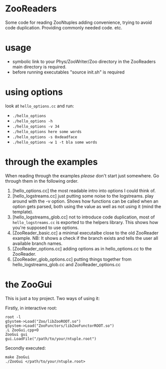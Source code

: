 ZooReaders
==========

Some code for reading ZooNtuples adding convenience, trying to avoid code
duplication. Providing commonly needed code. etc.

usage
=====

* symbolic link to your Phys/ZooWriter/Zoo directory in the ZooReaders main
  directory is required.
* before running executables "source init.sh" is required

using options
=============

look at ```hello_options.cc```
and run:
* ```./hello_options```
* ```./hello_options -h```
* ```./hello_options -v 34```
* ```./hello_options here some words```
* ```./hello_options -s 0xdeadface```
* ```./hello_options -w 1 -t bla some words```

through the examples
====================

When reading through the examples _please_ don't start just somewhere. Go
through them in the following order.

1. [hello_options.cc] the most readable intro into options I could think of.
2. [hello_logstreams.cc] just putting some noise to the logstreams. play around
   with the -v option. Shows how functions can be called when an option gets
   parsed, both using the value as well as not using it (mind the template).
3. [hello_logstreams_glob.cc] not to introduce code duplication, most of
   ```hello_logstreams.cc``` is exported to the helpers library. This shows how
   you're supposed to use options.
4. [ZooReader_basic.cc] a minimal executalbe close to the old ZooReader
   example.  NB: It shows a check if the branch exists and tells the user all
   available branch names.
5. [ZooReader_options.cc] adding options as in hello_options.cc to the
   ZooReader.
6. [ZooReader_glob_options.cc] putting things together from
   hello_logstreams_glob.cc and ZooReader_options.cc

the ZooGui
==========

This is just a toy project. Two ways of using it:

Firstly, in interactive root:
```
root -l
gSystem->Load("Zoo/libZooROOT.so")
gSystem->Load("ZooFunctors/libZooFunctorROOT.so")
.L ZooGui.cpp+O
ZooGui gui
gui.LoadFile("/path/to/your/ntuple.root")
```

Secondly executed:
```
make ZooGui
./ZooGui </path/to/your/ntuple.root>
```


